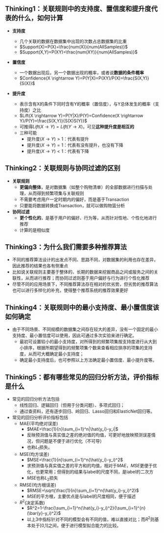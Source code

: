 ## Thinking1：关联规则中的支持度、置信度和提升度代表的什么，如何计算

* **支持度**

  * 几个关联的数据在数据集中出现的次数占总数据集的比重
  * $Support(X)=P(X)=\frac{num(X)}{num(AllSamples)}$
  * $Support(X,Y)=P(XY)=\frac{num(XY)}{num(AllSamples)}$

* **置信度**

  * 一个数据出现后，另一个数据出现的概率，或者说**数据的条件概率**
  * $Confidence(X \rightarrow Y)=P(Y|X)=P(XY)/P(X)=\frac{S(X,Y)}{S(X)}$

* **提升度**

  * 表示含有X的条件下同时含有Y的概率（置信度），与Y总体发生的概率（支持度）之比
  * $Lift(X \rightarrow Y)=P(Y|X)/P(Y)=Confidence(X \rightarrow Y)/P(Y)=\frac{S(X,Y)}{S(X)S(Y)}$
  * 可推得$Lift(X \rightarrow Y) = Lift(Y \rightarrow X)$，可见**这种提升度是相互的**
  * 三种可能
    * 提升度$(X→Y)>1$：代表有提升
    * 提升度$(X→Y)=1$：代表有没有提升，也没有下降
    * 提升度$(X→Y)<1$：代表有下降

  

## Thinking2：关联规则与协同过滤的区别

* **关联规则**
  * **更偏向整体**，是对数据集（如整个购物清单）的全部数据进行扫描与处理，从而得到频繁项集与关联规则
  * 不需要考虑用户一定时期内的偏好，而是基于Transaction
  * 只要能将数据转换成Transaction，就可以做购物篮分析
* **协同过滤**
  * **更个性化的**，是基于用户的偏好、行为等，从而针对性地、个性化地进行推荐
  * 计算的是相似度



## Thinking3：为什么我们需要多种推荐算法

* 不同的推荐算法设计的出发点不同、思路不同，对数据集的利用也存在差异，因此推荐的结果也各有侧重点
* 比如说关联规则主要基于整体的、长期的数据来挖掘商品之间或服务之间的关联性，从而进行推荐；而协同过滤则基于用户偏好与行为进行个性化推荐
* 尽管不同的应用场景下，不同推荐算法存在相对的优劣势，但劣势的推荐算法也可以进行多样化的补充，使得整个推荐系统的推荐效果更好



## Thinking4：关联规则中的最小支持度、最小置信度该如何确定

* 由于不同场景、不同规模的数据集之间存在较大的差异，没有一个固定的最小支持度、最小置信度可以使用，因此可通过多次实验来进行确定。
  * 最初可设置较小的最小支持度，对所得到的频繁项集按支持度进行从大到小排序，根据所期望得到的频繁项集个数来查看相应排序的项集的支持度，从而可大概确定最小支持度；
  * 确定最小支持度后，也可参照以上方法确定最小置信度、最小提升度等。

  

  

## Thinking5：都有哪些常见的回归分析方法，评价指标是什么

* 常见的回归分析方法包括
  * 线性回归、逻辑回归（但用于分类问题）、多项式回归；
  * 通过查资料，还有逐步回归、岭回归、Lasso回归和ElasticNet回归等。
* 常见的回归分析评价指标包括
  * MAE(平均绝对误差)
    * $MAE=\frac{1}{n}\sum_{i=1}^n|\hat{y_i}-y_i|$
    * 反映预测值与真实值之差的绝对值的均值，可更好地放映预测误差情况，但问题是不便于进行优化（不可导）
    * 也称$L_1$损失。
  * MSE(均方误差)
    * $MSE=\frac{1}{n}\sum_{i=1}^n(\hat{y_i}-y_i)^2$
    * 求预测值与真实值之差的平方和的均值，相对于$MAE$，$MSE$更便于优化，也更常用；但得到的结果与label的尺度不同，是label的二次方
    * $MSE$也称$L_2$损失
  * RMSE(均方根误差)
    * $RMSE=\sqrt{\frac{1}{n}\sum_{i=1}^n(\hat{y_i}-y_i)^2}$
    * $MSE$的平方根，主要优点是与label的尺度相同，便于描述
  * $R^2$(决定系数)
    * $R^2=1-\frac{\sum_{i=1}^n(\hat{y_i}-y_i)^2}{\sum_{i=1}^{n}(\bar{y}-y_i)^2}$
    * 以上3中指标针对不同的模型会有不同的值，难以直接对比；而$R^2$则基本处于[0,1]之间，便于进行模型拟合能力的比较。



